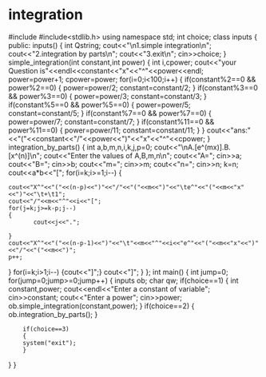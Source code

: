 # integration
#include<iostream>
#include<stdlib.h>
using namespace std;
int choice;
class inputs
{
public:
    inputs()
    {
        int Qstring;
        cout<<"\n1.simple integration\n";
        cout<<"2.integration by parts\n";
        cout<<"3.exit\n";
        cin>>choice;
    }
    simple_integration(int constant,int power)
    {
        int i,cpower;
        cout<<"your Question is"<<endl<<constant<<"x"<<"^"<<power<<endl;
        power=power+1;
        cpower=power;
        for(i=0;i<100;i++)
        {
        if(constant%2==0 && power%2==0)
        {
            power=power/2;
            constant=constant/2;
        }
        if(constant%3==0 && power%3==0)
        {
            power=power/3;
            constant=constant/3;
        }
        if(constant%5==0 && power%5==0)
        {
            power=power/5;
            constant=constant/5;
        }
        if(constant%7==0 && power%7==0)
        {
            power=power/7;
            constant=constant/7;
        }
        if(constant%11==0 && power%11==0)
        {
            power=power/11;
            constant=constant/11;
        }
        }
        cout<<"ans:"<<"("<<constant<<"/"<<power<<")"<<"x"<<"^"<<cpower;
    }
    integration_by_parts()
    {
        int a,b,m,n,i,k,j,p=0;
        cout<<"\nA.[e^(mx)].B.[x^(n)]\n";
        cout<<"Enter the values of A,B,m,n\n";
        cout<<"A=";
        cin>>a;
        cout<<"B=";
        cin>>b;
        cout<<"m=";
        cin>>m;
        cout<<"n=";
        cin>>n;
        k=n;
cout<<a*b<<"[";
for(i=k;i>=1;i--)
{


    cout<<"X^"<<"("<<(n-p)<<")"<<"/"<<"("<<m<<")"<<"\te^"<<"("<<m<<"x"<<")"<<"\t+\t1";
    cout<<"/"<<m<<"^"<<i<<"[";
    for(j=k;j>=k-p;j--)
    {
           cout<<j<<".";

    }
    cout<<"X^"<<"("<<(n-p-1)<<")"<<"\t"<<m<<"^"<<i<<"e^"<<"("<<m<<"x"<<")"<<"/"<<"("<<m<<")";
    p++;

}
for(i=k;i>1;i--)
    {cout<<"]";}
cout<<"]";
}
};
int main()
{
  int jump=0;
       for(jump=0;jump>=0;jump++)
       {
        inputs ob;
        char qw;
        if(choice==1)
        {
            int constant,power;
            cout<<endl<<"Enter a constant of variable";
            cin>>constant;
            cout<<"Enter a power";
            cin>>power;
            ob.simple_integration(constant,power);
        }
        if(choice==2)
        {
            ob.integration_by_parts();
        }

        if(choice==3)
        {
        system("exit");
        }
}
}


